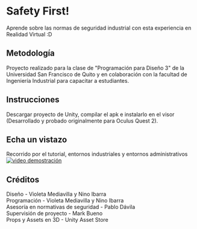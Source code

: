 # Safety First!
Aprende sobre las normas de seguridad industrial con esta experiencia en Realidad Virtual :D

## Metodología
Proyecto realizado para la clase de "Programación para Diseño 3" de la Universidad San Francisco de Quito y en colaboración con la facultad de Ingeniería Industrial para capacitar a estudiantes.

## Instrucciones
Descargar proyecto de Unity, compilar el apk e instalarlo en el visor (Desarrollado y probado originalmente para Oculus Quest 2).

## Echa un vistazo
Recorrido por el tutorial, entornos industriales y entornos administrativos
[![video demostración](https://img.youtube.com/vi/rxwWQaQ9mAI&t=16s/0.jpg)](https://www.youtube.com/watch?v=rxwWQaQ9mAI&t=16s)


## Créditos
Diseño - Violeta Mediavilla y Nino Ibarra<br />
Programación - Violeta Mediavilla y Nino Ibarra<br />
Asesoría en normativas de seguridad - Pablo Dávila<br />
Supervisión de proyecto - Mark Bueno<br />
Props y Assets en 3D - Unity Asset Store
